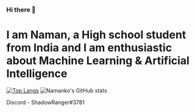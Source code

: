 ### Hi there 👋
# I am Naman, a High school student from India and I am enthusiastic about Machine Learning & Artificial Intelligence

[![Top Langs](https://github-readme-stats.vercel.app/api/top-langs/?username=namanko)](https://github.com/anuraghazra/github-readme-stats)
![Namanko's GitHub stats](https://github-readme-stats.vercel.app/api?username=namanko&show_icons=true)

Discord - ShadowRanger#3781
